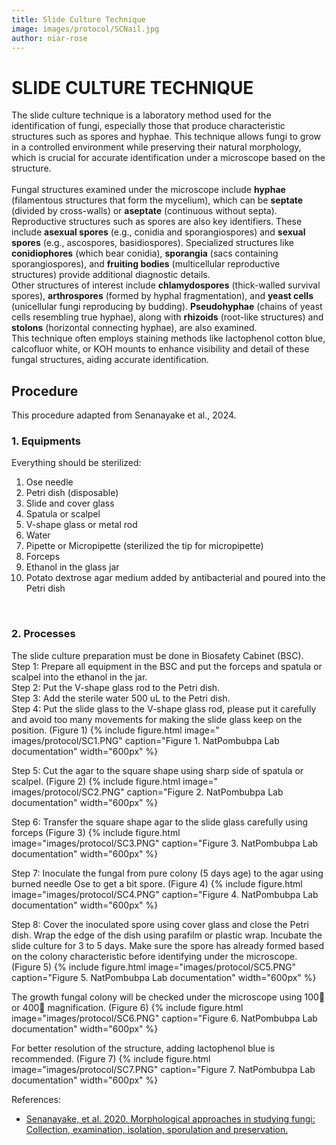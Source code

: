 ```yaml
---
title: Slide Culture Technique
image: images/protocol/SCNail.jpg
author: niar-rose
---
```

# SLIDE CULTURE TECHNIQUE
The slide culture technique is a laboratory method used for the identification of fungi, especially those that produce characteristic structures such as spores and hyphae. This technique allows fungi to grow in a controlled environment while preserving their natural morphology, which is crucial for accurate identification under a microscope based on the structure. <br>
<br>
Fungal structures examined under the microscope include **hyphae** (filamentous structures that form the mycelium), which can be **septate** (divided by cross-walls) or **aseptate** (continuous without septa).<br> 
Reproductive structures such as spores are also key identifiers. These include **asexual spores** (e.g., conidia and sporangiospores) and **sexual spores** (e.g., ascospores, basidiospores). Specialized structures like **conidiophores** (which bear conidia), **sporangia** (sacs containing sporangiospores), and **fruiting bodies** (multicellular reproductive structures) provide additional diagnostic details. <br>
Other structures of interest include **chlamydospores** (thick-walled survival spores), **arthrospores** (formed by hyphal fragmentation), and **yeast cells** (unicellular fungi reproducing by budding). **Pseudohyphae** (chains of yeast cells resembling true hyphae), along with **rhizoids** (root-like structures) and **stolons** (horizontal connecting hyphae), are also examined. <br>
This technique often employs staining methods like lactophenol cotton blue, calcofluor white, or KOH mounts to enhance visibility and detail of these fungal structures, aiding accurate identification.
<br>
## Procedure
This procedure adapted from Senanayake et al., 2024.
### 1. Equipments
Everything should be sterilized:<br>
1. Ose needle<br>
2. Petri dish (disposable)<br>
3. Slide and cover glass<br>
4. Spatula or scalpel<br>
5. V-shape glass or metal rod<br>
6. Water<br>
7. Pipette or Micropipette (sterilized the tip for micropipette)<br>
8. Forceps<br>
9. Ethanol in the glass jar<br>
10. Potato dextrose agar medium added by antibacterial and poured into the Petri dish<br>
<br>

### 2. Processes
The slide culture preparation must be done in Biosafety Cabinet (BSC).<br>
Step 1: Prepare all equipment in the BSC and put the forceps and spatula or scalpel into the ethanol in the jar.<br>
Step 2: Put the V-shape glass rod to the Petri dish.<br>
Step 3: Add the sterile water 500 uL to the Petri dish.<br>
Step 4: Put the slide glass to the V-shape glass rod, please put it carefully and avoid too many movements for making the slide glass keep on the position. (Figure 1)
{%
  include figure.html
  image=" images/protocol/SC1.PNG"
  caption="Figure 1. NatPombubpa Lab documentation"
  width="600px"
%}

Step 5: Cut the agar to the square shape using sharp side of spatula or scalpel. (Figure 2)
{%
  include figure.html
  image=" images/protocol/SC2.PNG"
  caption="Figure 2. NatPombubpa Lab documentation"
  width="600px"
%}

Step 6: Transfer the square shape agar to the slide glass carefully using forceps (Figure 3)
{%
  include figure.html
  image="images/protocol/SC3.PNG"
  caption="Figure 3. NatPombubpa Lab documentation"
  width="600px"
%}

Step 7: Inoculate the fungal from pure colony (5 days age) to the agar using burned needle Ose to get a bit spore. (Figure 4)
{%
  include figure.html
  image="images/protocol/SC4.PNG"
  caption="Figure 4. NatPombubpa Lab documentation"
  width="600px"
%}

Step 8: Cover the inoculated spore using cover glass and close the Petri dish. Wrap the edge of the dish using parafilm or plastic wrap. Incubate the slide culture for 3 to 5 days. Make sure the spore has already formed based on the colony characteristic before identifying under the microscope. (Figure 5)
{%
  include figure.html
  image="images/protocol/SC5.PNG"
  caption="Figure 5. NatPombubpa Lab documentation"
  width="600px"
%}

The growth fungal colony will be checked under the microscope using 100 or 400 magnification. (Figure 6)
{%
  include figure.html
  image="images/protocol/SC6.PNG"
  caption="Figure 6. NatPombubpa Lab documentation"
  width="600px"
%}

For better resolution of the structure, adding lactophenol blue is recommended. (Figure 7)
{%
  include figure.html
  image="images/protocol/SC7.PNG"
  caption="Figure 7. NatPombubpa Lab documentation"
  width="600px"
%}

References:
* [Senanayake, et al. 2020. Morphological approaches in studying fungi: Collection, examination, isolation, sporulation and preservation.](https://www.mycosphere.org/pdf/MYCOSPHERE_11_1_20.pdf)
